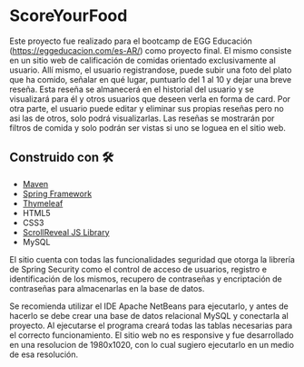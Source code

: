 # ScoreYourFood

Este proyecto fue realizado para el bootcamp de EGG Educación (https://eggeducacion.com/es-AR/) como proyecto final. El mismo consiste en un sitio web de calificación de comidas orientado exclusivamente al usuario. 
Allí mismo, el usuario registrandose, puede subir una foto del plato que ha comido, señalar en qué lugar, puntuarlo del 1 al 10 y dejar una breve reseña. Esta reseña se almanecerá en el historial del usuario y se visualizará para él y otros usuarios que deseen verla en forma de card. Por otra parte, el usuario puede editar y eliminar sus propias reseñas pero no asi las de otros, solo podrá visualizarlas. Las reseñas se mostrarán por filtros de comida y solo podrán ser vistas si uno se loguea en el sitio web.
## Construido con 🛠️

- [Maven](https://maven.apache.org/)
- [Spring Framework](https://spring.io/)
- [Thymeleaf](https://www.thymeleaf.org/)
- HTML5
- CSS3
- [ScrollReveal JS Library](https://scrollrevealjs.org/) 
- MySQL

El sitio cuenta con todas las funcionalidades seguridad que otorga la librería de Spring Security como el control de acceso de usuarios, registro e identificación de los mismos, recupero de contraseñas y encriptación de contraseñas para almacenarlas en la base de datos.

Se recomienda utilizar el IDE Apache NetBeans para ejecutarlo, y antes de hacerlo se debe crear una base de datos relacional MySQL y conectarla al proyecto. Al ejecutarse el programa creará todas las tablas necesarias para el correcto funcionamiento. 
El sitio web no es responsive y fue desarrollado en una resolucion de 1980x1020, con lo cual sugiero ejecutarlo en un medio de esa resolución. 
